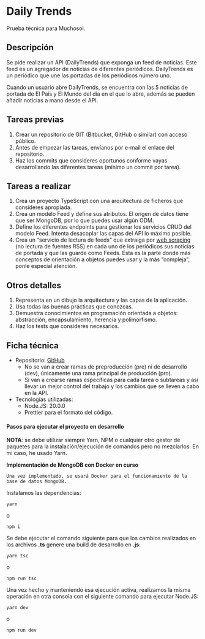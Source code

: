 # Daily Trends

Prueba técnica para Muchosol.

## Descripción

Se pide realizar un API (DailyTrends) que exponga un feed de noticias. Este feed es un agregador de noticias de diferentes periódicos. DailyTrends es un periódico que une las portadas de los periódicos número uno.

Cuando un usuario abre DailyTrends, se encuentra con las 5 noticias de portada de El País y El Mundo del día en el que lo abre, además se pueden añadir noticias a mano desde el API.

## Tareas previas

1. Crear un repositorio de GIT (Bitbucket, GitHub o similar) con acceso público.
2. Antes de empezar las tareas, envíanos por e-mail el enlace del repositorio.
3. Haz los commits que consideres oportunos conforme vayas desarrollando las
diferentes tareas (mínimo un commit por tarea).

## Tareas a realizar

1. Crea un proyecto TypeScript con una arquitectura de ficheros que consideres apropiada.
2. Crea un modelo Feed y define sus atributos. El origen de datos tiene que ser MongoDB, por lo que puedes usar algún ODM.
3. Define los diferentes endpoints para gestionar los servicios CRUD del modelo Feed. Intenta desacoplar las capas del API lo máximo posible.
4. Crea un “servicio de lectura de feeds” que extraiga por [web scraping](https://es.wikipedia.org/wiki/Web_scraping) (no lectura de fuentes RSS) en cada uno de los periódicos sus noticias de portada y que las guarde como Feeds. Esta es la parte donde más conceptos de orientación a objetos puedes usar y la más “compleja”, ponle especial atención.

## Otros detalles

1. Representa en un dibujo la arquitectura y las capas de la aplicación.
2. Usa todas las buenas prácticas que conozcas.
3. Demuestra conocimientos en programación orientada a objetos: abstracción,
encapsulamiento, herencia y polimorfismo.
4. Haz los tests que consideres necesarios.

## Ficha técnica

- Repositorio: [GitHub](https://github.com/hitses/daily-trends-muchosol)
  - No se van a crear ramas de preproducción (pre) ni de desarrollo (dev), únicamente una rama principal de producción (pro).
  - Sí van a crearse ramas específicas para cada tarea o subtareas y así llevar un mejor control del trabajo y los cambios que se lleven a cabo en la API.
- Tecnologías utilizadas:
  - Node.JS: 20.0.0
  - Prettier para el formato del código.

#### Pasos para ejecutar el proyecto en desarrollo

**NOTA**: se debe utilizar siempre Yarn, NPM o cualquier otro gestor de paquetes para la instalación/ejecución de comandos pero no mezclarlos. En mi caso, he usado Yarn.

**Implementación de MongoDB con Docker en curso**

```
Una vez implementado, se usará Docker para el funcionamiento de la base de datos MongoDB.
```

Instalamos las dependencias:

```
yarn
```

o

```
npm i
```

Se debe ejecutar el comando siguiente para que los cambios realizados en los archivos **.ts** genere una build de desarrollo en **.js**:

```
yarn tsc
```

o

```
npm run tsc
```

Una vez hecho y manteniendo esa ejecución activa, realizamos la misma operación en otra consola con el siguiente comando para ejecutar Node.JS:

```
yarn dev
```

o

```
npm run dev
```